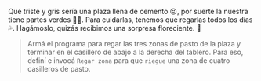 <gs-attire attire-url="https://raw.githubusercontent.com/MumukiProject/mumuki-guia-gobstones-ciudad-de-san-luis/master/assets/attires/config_1573072974400.json"></gs-attire>

<gs-toolbox toolbox-url="https://raw.githubusercontent.com/MumukiProject/mumuki-guia-gobstones-ciudad-de-san-luis/master/assets/toolbox_1571689406474.xml"></gs-toolbox>

Qué triste y gris sería una plaza llena de cemento :persevere:, por suerte la nuestra tiene partes verdes :deciduous_tree::tulip:. Para cuidarlas, tenemos que regarlas todos los días :sweat_drops:. Hagámoslo, quizás recibimos una sorpresa floreciente. :star_struck:

> Armá el programa para regar las tres zonas de pasto de la plaza y terminar en el casillero de abajo a la derecha del tablero. Para eso, definí e invocá `Regar zona` para que `riegue` una zona de cuatro casilleros de pasto.
